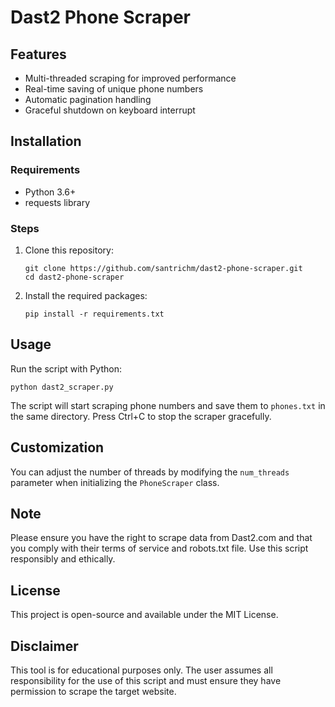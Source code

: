 # Dast2 Phone Scraper

## Features
- Multi-threaded scraping for improved performance
- Real-time saving of unique phone numbers
- Automatic pagination handling
- Graceful shutdown on keyboard interrupt

## Installation

### Requirements
- Python 3.6+
- requests library

### Steps
1. Clone this repository:
   ```
   git clone https://github.com/santrichm/dast2-phone-scraper.git
   cd dast2-phone-scraper
   ```

2. Install the required packages:
   ```
   pip install -r requirements.txt
   ```

## Usage
Run the script with Python:
```
python dast2_scraper.py
```

The script will start scraping phone numbers and save them to `phones.txt` in the same directory. Press Ctrl+C to stop the scraper gracefully.

## Customization
You can adjust the number of threads by modifying the `num_threads` parameter when initializing the `PhoneScraper` class.

## Note
Please ensure you have the right to scrape data from Dast2.com and that you comply with their terms of service and robots.txt file. Use this script responsibly and ethically.

## License
This project is open-source and available under the MIT License.

## Disclaimer
This tool is for educational purposes only. The user assumes all responsibility for the use of this script and must ensure they have permission to scrape the target website.
